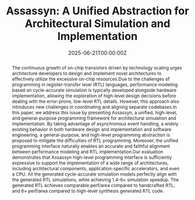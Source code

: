 ---
title: "Assassyn: A Unified Abstraction for Architectural Simulation and Implementation"
authors:
  - Jian Weng
  - Boyang Han
  - Derui Gao
  - Ruijie Gao
  - Wanning Zhang
  - Ceyu Xu
  - Admin
  - Yangzhixin Luo
  - Lisa Wu Wills
  - Marco Canini

date: "2025-06-21T00:00:00Z"

# Schedule page publish date (NOT publication's date).
publishDate: "2024-02-10T00:00:00Z"

# Publication type.
# Legend: 0 = Uncategorized; 1 = Conference paper; 2 = Journal article;
# 3 = Preprint / Working Paper; 4 = Report; 5 = Book; 6 = Book section;
# 7 = Thesis; 8 = Patent
publication_types: ["1"]

# Publication name and optional abbreviated publication name.
publication: "International Symposium on Computer Architecture"
publication_short: "ISCA"

abstract: The continuous growth of on-chip transistors driven by technology scaling urges architecture developers to design and implement novel architectures to effectively utilize the excessive on-chip resources.Due to the challenges of programming in register-transfer level (RTL) languages, performance modeling based on cycle-accurate simulation is typically developed alongside hardware implementation, allowing the exploration of high-level design decisions before dealing with the error-prone, low-level RTL details. However, this approach also introduces new challenges in coordinating and aligning separate codebases.In this paper, we address this issue by presenting Assassyn, a unified, high-level, and general-purpose programming framework for architectural simulation and implementation. By taking advantage of asynchronous event handling, a widely existing behavior in both hardware design and implementation and software engineering, a general-purpose, and high-level programming abstraction is proposed to mitigate the difficulties of RTL programming. Moreover, the unified programming interface naturally enables an accurate and faithful alignment between performance modeling and RTL implementation.Our evaluation demonstrates that Assassyn high-level programming interface is sufficiently expressive to support the implementation of a wide range of architectures, including architectural components, application-specific accelerators, and even a CPU. All the generated cycle-accurate simulation models perfectly align with the generated RTL simulations, while achieving 1.4-6× simulation speedup. The generated RTL achieves comparable perf/area compared to handcrafted RTL, and 6× perf/area compared to high-level synthesis generated RTL code.

# Summary. An optional shortened abstract.
summary:

tags:
featured: false

# links:
# - name: ""
#   url: ""
url_pdf: 'https://dl.acm.org/doi/pdf/10.1145/3695053.3731004' 
url_code: ''
url_dataset: ''
url_poster: ''
url_project: ''
url_slides: ''
url_source: ''
url_video: ''

# Featured image
# To use, add an image named `featured.jpg/png` to your page's folder. 
image:
  caption: 
  focal_point: 
  preview_only: false

# Associated Projects (optional).
#   Associate this publication with one or more of your projects.
#   Simply enter your project's folder or file name without extension.
#   E.g. `internal-project` references `content/project/internal-project/index.md`.
#   Otherwise, set `projects: []`.
projects: []

# Slides (optional).
#   Associate this publication with Markdown slides.
#   Simply enter your slide deck's filename without extension.
#   E.g. `slides: "example"` references `content/slides/example/index.md`.
#   Otherwise, set `slides: ""`.
slides: ""
---